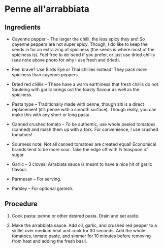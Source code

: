 # Penne all'arrabbiata

## Ingredients
- Cayenne pepper – The larger the chilli, the less spicy they are! So cayenne peppers are not super spicy. Though, I do like to keep the seeds in for an extra zing of spiciness (the seeds is where most of the spiciness is). Feel free to de-seed if you prefer, or just use dried chillis (see note above photo for why I use fresh and dried).

- Feel brave? Use Birds Eye or Thai chillies instead! They pack more spiciness than cayenne peppers.

- Dried red chillis – These have a warm earthiness that fresh chillis do not. Sauteing with garlic brings out the toasty flavour as well as the spiciness. 

- Pasta type – Traditionally made with penne, though ziti is a direct replacement (it’s penne with a smooth surface). Though really, you can make this with any short or long pasta.

- Canned crushed tomato – To be authentic, use whole peeled tomatoes (canned) and mash them up with a fork. For convenience, I use crushed tomatoes! 

- Sourness note: Not all canned tomatoes are created equal! Economical brands tend to be more sour. Take the edge off with ½ teaspoon of sugar. 

- Garlic – 3 cloves! Arrabiata sauce is meant to have a nice hit of garlic flavour.

- Parmesan – For serving.

- Parsley – For optional garnish.

## Procedure

1. Cook pasta: penne or other desired pasta. Drain and set aside.

2. Make the arrabbiata sauce.  Add oil, garlic, and crushed red pepper to a skillet over medium heat and cook for 30 seconds.  Add the whole tomatoes, tomato paste, and simmer for 10 minutes before removing from heat and adding the fresh basil.
